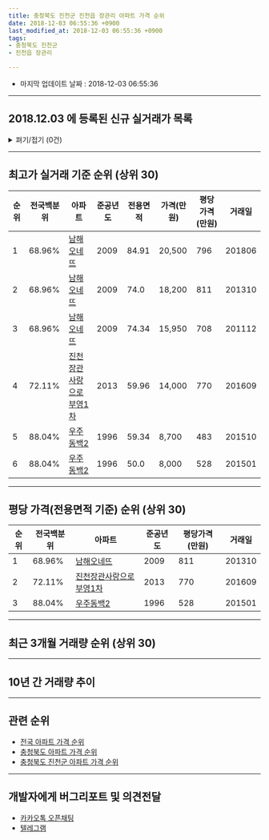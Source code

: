 ```yaml
---
title: 충청북도 진천군 진천읍 장관리 아파트 가격 순위
date: 2018-12-03 06:55:36 +0900
last_modified_at: 2018-12-03 06:55:36 +0900
tags:
- 충청북도 진천군
- 진천읍 장관리

---
```


* 마지막 업데이트 날짜 : 2018-12-03 06:55:36

---

## 2018.12.03 에 등록된 신규 실거래가 목록

<details>
<summary>펴기/접기 (0건)</summary>
<div markdown="1">

|아파트|전국백분위|준공년도|전용면적|가격(만원)|평당가격(만원)|거래일|
|---|---|---|---|---|---|---|
|없음|||||||


</div>
</details>

---

## 최고가 실거래 기준 순위 (상위 30)


|순위|전국백분위|아파트|준공년도|전용면적|가격(만원)|평당가격(만원)|거래일|
|---|---|---|---|---|---|---|---|
|1|68.96%|[남해오네뜨](https://search.naver.com/search.naver?query=%EC%B6%A9%EC%B2%AD%EB%B6%81%EB%8F%84+%EC%A7%84%EC%B2%9C%EA%B5%B0+%EC%A7%84%EC%B2%9C%EC%9D%8D+%EC%9E%A5%EA%B4%80%EB%A6%AC+%EB%82%A8%ED%95%B4%EC%98%A4%EB%84%A4%EB%9C%A8)|2009|84.91|20,500|796|201806|
|2|68.96%|[남해오네뜨](https://search.naver.com/search.naver?query=%EC%B6%A9%EC%B2%AD%EB%B6%81%EB%8F%84+%EC%A7%84%EC%B2%9C%EA%B5%B0+%EC%A7%84%EC%B2%9C%EC%9D%8D+%EC%9E%A5%EA%B4%80%EB%A6%AC+%EB%82%A8%ED%95%B4%EC%98%A4%EB%84%A4%EB%9C%A8)|2009|74.0|18,200|811|201310|
|3|68.96%|[남해오네뜨](https://search.naver.com/search.naver?query=%EC%B6%A9%EC%B2%AD%EB%B6%81%EB%8F%84+%EC%A7%84%EC%B2%9C%EA%B5%B0+%EC%A7%84%EC%B2%9C%EC%9D%8D+%EC%9E%A5%EA%B4%80%EB%A6%AC+%EB%82%A8%ED%95%B4%EC%98%A4%EB%84%A4%EB%9C%A8)|2009|74.34|15,950|708|201112|
|4|72.11%|[진천장관사랑으로부영1차](https://search.naver.com/search.naver?query=%EC%B6%A9%EC%B2%AD%EB%B6%81%EB%8F%84+%EC%A7%84%EC%B2%9C%EA%B5%B0+%EC%A7%84%EC%B2%9C%EC%9D%8D+%EC%9E%A5%EA%B4%80%EB%A6%AC+%EC%A7%84%EC%B2%9C%EC%9E%A5%EA%B4%80%EC%82%AC%EB%9E%91%EC%9C%BC%EB%A1%9C%EB%B6%80%EC%98%811%EC%B0%A8)|2013|59.96|14,000|770|201609|
|5|88.04%|[우주동백2](https://search.naver.com/search.naver?query=%EC%B6%A9%EC%B2%AD%EB%B6%81%EB%8F%84+%EC%A7%84%EC%B2%9C%EA%B5%B0+%EC%A7%84%EC%B2%9C%EC%9D%8D+%EC%9E%A5%EA%B4%80%EB%A6%AC+%EC%9A%B0%EC%A3%BC%EB%8F%99%EB%B0%B12)|1996|59.34|8,700|483|201510|
|6|88.04%|[우주동백2](https://search.naver.com/search.naver?query=%EC%B6%A9%EC%B2%AD%EB%B6%81%EB%8F%84+%EC%A7%84%EC%B2%9C%EA%B5%B0+%EC%A7%84%EC%B2%9C%EC%9D%8D+%EC%9E%A5%EA%B4%80%EB%A6%AC+%EC%9A%B0%EC%A3%BC%EB%8F%99%EB%B0%B12)|1996|50.0|8,000|528|201501|


---

## 평당 가격(전용면적 기준) 순위 (상위 30)


|순위|전국백분위|아파트|준공년도|평당가격(만원)|거래일|
|---|---|---|---|---|---|
|1|68.96%|[남해오네뜨](https://search.naver.com/search.naver?query=%EC%B6%A9%EC%B2%AD%EB%B6%81%EB%8F%84+%EC%A7%84%EC%B2%9C%EA%B5%B0+%EC%A7%84%EC%B2%9C%EC%9D%8D+%EC%9E%A5%EA%B4%80%EB%A6%AC+%EB%82%A8%ED%95%B4%EC%98%A4%EB%84%A4%EB%9C%A8)|2009|811|201310|
|2|72.11%|[진천장관사랑으로부영1차](https://search.naver.com/search.naver?query=%EC%B6%A9%EC%B2%AD%EB%B6%81%EB%8F%84+%EC%A7%84%EC%B2%9C%EA%B5%B0+%EC%A7%84%EC%B2%9C%EC%9D%8D+%EC%9E%A5%EA%B4%80%EB%A6%AC+%EC%A7%84%EC%B2%9C%EC%9E%A5%EA%B4%80%EC%82%AC%EB%9E%91%EC%9C%BC%EB%A1%9C%EB%B6%80%EC%98%811%EC%B0%A8)|2013|770|201609|
|3|88.04%|[우주동백2](https://search.naver.com/search.naver?query=%EC%B6%A9%EC%B2%AD%EB%B6%81%EB%8F%84+%EC%A7%84%EC%B2%9C%EA%B5%B0+%EC%A7%84%EC%B2%9C%EC%9D%8D+%EC%9E%A5%EA%B4%80%EB%A6%AC+%EC%9A%B0%EC%A3%BC%EB%8F%99%EB%B0%B12)|1996|528|201501|


---

## 최근 3개월 거래량 순위 (상위 30)


<div style="width:100%;">
    <canvas id="deal_count_ranking" height="250"></canvas>
</div>


<script>
new Chart(document.getElementById("deal_count_ranking"), {
    type: 'horizontalBar',
    data: {
        labels: ['우주동백2', '남해오네뜨'],
        datasets: [{
            label: '실거래 수',
            data: [5, 3],
            borderColor: "rgba(255, 0, 128, 1)",
            backgroundColor: "rgba(255, 0, 128, 0.5)",
            fill: false,
        }]
    },
    options: {
        responsive: true,
        title: {
            display: true,
            text: '최근 3개월 거래량 순위'
        },
        tooltips: {
            mode: 'index',
            intersect: false,
            callbacks: {
                title: function(tooltipItems, data) {
                    return "실거래 수:";
                },
                label: function(tooltipItem, data) {
                    return data.labels[tooltipItem.index] + ": " + tooltipItem.xLabel;
                }
            }
        },
        hover: {
            mode: 'nearest',
            intersect: true
        },
        scales: {
            xAxes: [{
                display: true,
                scaleLabel: {
                    display: true,
                    labelString: '실거래 수'
                },
                ticks: {
                    suggestedMin: 0,
                }
            }],
            yAxes: [{
                display: true,
                ticks: {
                    autoSkip: false,
                    callback: function(value, index, values) {
                        if (value.length > 15)
                            return value.substr(0, 13) + "...";
                        else
                            return value;
                    }
                },
                scaleLabel: {
                    display: false,
                }
            }]
        }
    }
});

</script>


---

## 10년 간 거래량 추이


<div style="width:100%;">
    <canvas id="deal_progress" height="250"></canvas>
</div>

<script>
new Chart(document.getElementById("deal_progress"), {
    type: 'line',
    data: {
        labels: ['200812','200901','200902','200903','200904','200905','200906','200907','200908','200909','200910','200911','200912','201001','201002','201003','201004','201005','201006','201007','201008','201009','201010','201011','201012','201101','201102','201103','201104','201105','201106','201107','201108','201109','201110','201111','201112','201201','201202','201203','201204','201205','201206','201207','201208','201209','201210','201211','201212','201301','201302','201303','201304','201305','201306','201307','201308','201309','201310','201311','201312','201401','201402','201403','201404','201405','201406','201407','201408','201409','201410','201411','201412','201501','201502','201503','201504','201505','201506','201507','201508','201509','201510','201511','201512','201601','201602','201603','201604','201605','201606','201607','201608','201609','201610','201611','201612','201701','201702','201703','201704','201705','201706','201707','201708','201709','201710','201711','201712','201801','201802','201803','201804','201805','201806','201807','201808','201809','201810','201811','201812'],
        datasets: [{
            label: '실거래 수',
            pointRadius: 1,
            data: [4, 2, 3, 2, 4, 5, 3, 1, 0, 4, 6, 8, 6, 11, 13, 6, 9, 8, 8, 12, 6, 4, 8, 6, 6, 5, 4, 12, 8, 6, 3, 4, 14, 8, 7, 4, 7, 2, 4, 2, 2, 5, 3, 2, 3, 4, 4, 4, 2, 2, 8, 5, 3, 8, 8, 3, 3, 7, 4, 6, 3, 3, 4, 8, 4, 4, 3, 4, 4, 3, 7, 6, 9, 6, 4, 10, 5, 6, 2, 2, 3, 6, 6, 9, 4, 4, 1, 5, 3, 6, 4, 3, 10, 7, 8, 5, 2, 2, 6, 10, 3, 2, 6, 3, 6, 6, 6, 4, 4, 5, 2, 4, 5, 7, 5, 4, 11, 4, 4, 4, 0],
            borderColor: "rgba(255, 201, 14, 1)",
            backgroundColor: "rgba(255, 201, 14, 0.5)",
            fill: true,
        }]
    },
    options: {
        responsive: true,
        title: {
            display: true,
            text: '10년간 거래량 추이'
        },
        tooltips: {
            mode: 'index',
            intersect: false,
        },
        hover: {
            mode: 'nearest',
            intersect: true
        },
        scales: {
            xAxes: [{
                display: true,
                scaleLabel: {
                    display: true,
                    labelString: '년/월'
                }
            }],
            yAxes: [{
                display: true,
                ticks: {
                    suggestedMin: 0,
                },
                scaleLabel: {
                    display: true,
                    labelString: '실거래 수'
                }
            }]
        }
    }
});

</script>


---

## 관련 순위

- [전국 아파트 가격 순위](https://inasie.github.io/apt-ranking/전국)
- [충청북도 아파트 가격 순위](https://inasie.github.io/apt-ranking/충청북도)
- [충청북도 진천군 아파트 가격 순위](https://inasie.github.io/apt-ranking/충청북도-진천군)


---

## 개발자에게 버그리포트 및 의견전달

- [카카오톡 오픈채팅](https://open.kakao.com/o/gLJUAP4)
- [텔레그램](https://t.me/inasie)

